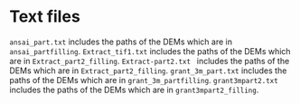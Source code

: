 # Text files
`ansai_part.txt` includes the paths of the DEMs  which are in `ansai_partfilling`. 
`Extract_tif1.txt` includes the paths of the DEMs which are in `Extract_part2_filling`. 
`Extract-part2.txt ` includes the paths of the DEMs which are in `Extract_part2_filling`. 
`grant_3m_part.txt` includes the paths of the DEMs which are in `grant_3m_partfilling`. 
`grant3mpart2.txt` includes the paths of the DEMs which are in `grant3mpart2_filling`. 

